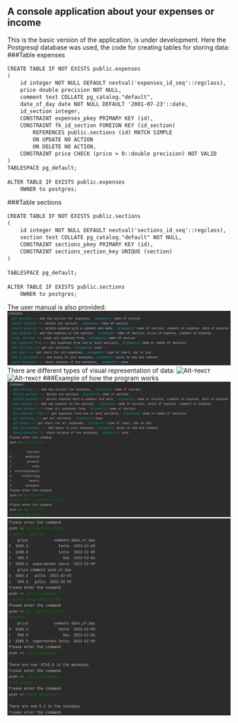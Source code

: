 ## A console application about your expenses or income
This is the basic version of the application, is under development. 
Here the Postgresql database was used, the code for creating tables for storing data:
###Table expenses

    CREATE TABLE IF NOT EXISTS public.expenses
    (
        id integer NOT NULL DEFAULT nextval('expenses_id_seq'::regclass),
        price double precision NOT NULL,
        comment text COLLATE pg_catalog."default",
        date_of_day date NOT NULL DEFAULT '2001-07-23'::date,
        id_section integer,
        CONSTRAINT expenses_pkey PRIMARY KEY (id),
        CONSTRAINT fk_id_section FOREIGN KEY (id_section)
            REFERENCES public.sections (id) MATCH SIMPLE
            ON UPDATE NO ACTION
            ON DELETE NO ACTION,
        CONSTRAINT price CHECK (price > 0::double precision) NOT VALID
    )
    TABLESPACE pg_default;

    ALTER TABLE IF EXISTS public.expenses
        OWNER to postgres;
###Table sections

    CREATE TABLE IF NOT EXISTS public.sections
    (
        id integer NOT NULL DEFAULT nextval('sections_id_seq'::regclass),
        section text COLLATE pg_catalog."default" NOT NULL,
        CONSTRAINT sections_pkey PRIMARY KEY (id),
        CONSTRAINT sections_section_key UNIQUE (section)
    )

    TABLESPACE pg_default;
    
    ALTER TABLE IF EXISTS public.sections
        OWNER to postgres;
The user manual is also provided:
![Alt-текст](https://github.com/AndreyAgeev111/console_expenses/blob/master/res/manual.png "Manual")
There are different types of visual representation of data:
![Alt-текст](https://github.com/AndreyAgeev111/console_expenses/blob/master/res/bar_chart.png "Bar")
![Alt-текст](https://github.com/AndreyAgeev111/console_expenses/blob/master/res/pie_chart.png "Pie")
###Example of how the program works
![Alt-текст](https://github.com/AndreyAgeev111/console_expenses/blob/master/res/example_1.png "Example")
![Alt-текст](https://github.com/AndreyAgeev111/console_expenses/blob/master/res/example_2.png "Example")